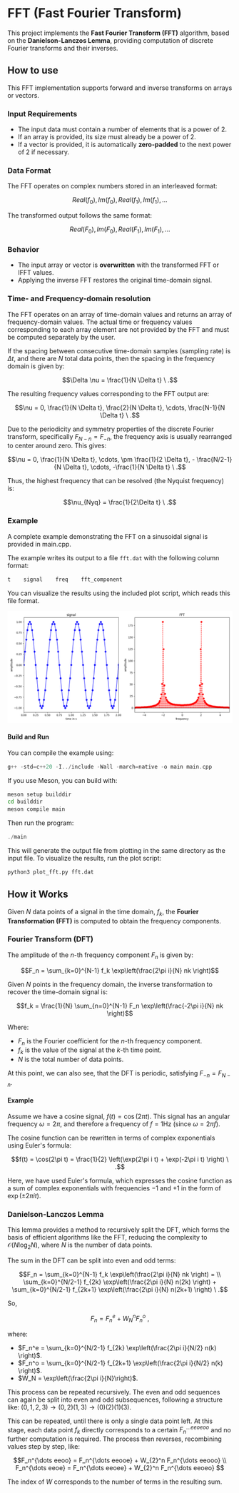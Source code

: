 # FFT (Fast Fourier Transform)

This project implements the  **Fast Fourier Transform (FFT)** algorithm, based on the **Danielson-Lanczos Lemma**, providing computation of discrete Fourier transforms and their inverses.

## How to use

This FFT implementation supports forward and inverse transforms on arrays or vectors.

### Input Requirements

- The input data must contain a number of elements that is a power of 2.
- If an array is provided, its size must already be a power of 2.
- If a vector is provided, it is automatically **zero-padded** to the next power of 2 if necessary.

### Data Format

The FFT operates on complex numbers stored in an interleaved format:

```math
Real(f_0), Im(f_0), Real(f_1), Im(f_1), ...
```

The transformed output follows the same format:

```math
Real(F_0), Im(F_0), Real(F_1), Im(F_1), ...
```

### Behavior

- The input array or vector is **overwritten** with the transformed FFT or IFFT values.
- Applying the inverse FFT restores the original time-domain signal.

### Time- and Frequency-domain resolution

The FFT operates on an array of time-domain values and returns an array of frequency-domain values. The actual time or frequency values corresponding to each array element are not provided by the FFT and must be computed separately by the user.

If the spacing between consecutive time-domain samples (sampling rate) is $\Delta t$, and there are $N$ total data points, then the spacing in the frequency domain is given by: 

```math
\Delta \nu = \frac{1}{N \Delta t} \ .
```

The resulting frequency values corresponding to the FFT output are:

```math
\nu = 0, \frac{1}{N \Delta t}, \frac{2}{N \Delta t}, \cdots, \frac{N-1}{N \Delta t} \ .
```

Due to the periodicity and symmetry properties of the discrete Fourier transform, specifically $F_{N-n} = F_{-n}$, the frequency axis is usually rearranged to center around zero. This gives:

```math
\nu = 0, \frac{1}{N \Delta t}, \cdots, \pm \frac{1}{2 \Delta t}, - \frac{N/2-1}{N \Delta t}, \cdots, -\frac{1}{N \Delta t} \ .
```

Thus, the highest frequency that can be resolved (the Nyquist frequency) is:

```math
\nu_{Nyq} = \frac{1}{2\Delta t} \ .
```

### Example 
A complete example demonstrating the FFT on a sinusoidal signal is provided in main.cpp.

The example writes its output to a file `fft.dat` with the following column format:

```c++
t    signal    freq    fft_component
```

You can visualize the results using the included plot script, which reads this file format.

![Alt text](example/fft.png)

#### Build and Run

You can compile the example using:

```c++
g++ -std=c++20 -I../include -Wall -march=native -o main main.cpp 
```

If you use Meson, you can build with:

```bash
meson setup builddir
cd builddir
meson compile main
```

Then run the program:

```c++
./main
```

This will generate the output file from plotting in the same directory as the input file.
To visualize the results, run the plot script:

```python
python3 plot_fft.py fft.dat
```

## How it Works

Given $N$ data points of a signal in the time domain, $f_k$, the **Fourier Transformation (FFT)** is computed to obtain the frequency components.

### Fourier Transform (DFT)

The amplitude of the $n$-th frequency component $F_n$ is given by:

```math
F_n = \sum_{k=0}^{N-1} f_k \exp\left(\frac{2\pi i}{N} nk \right)
```

Given $N$ points in the frequency domain, the inverse transformation to recover the time-domain signal is:

```math
f_k = \frac{1}{N} \sum_{n=0}^{N-1} F_n \exp\left(\frac{-2\pi i}{N} nk \right)
```

Where:

- $F_n$ is the Fourier coefficient for the $n$-th frequency component.
- $f_k$ is the value of the signal at the $k$-th time point.
- $N$ is the total number of data points.

At this point, we can also see, that the DFT is periodic, satisfying $F_{-n} = F_{N-n}$.

#### Example

Assume we have a cosine signal, $f(t) = \cos(2\pi t)$. This signal has an angular frequency $\omega = 2\pi$, and therefore a frequency of $f = 1 \text{Hz}$ (since $\omega = 2 \pi f$).

The cosine function can be rewritten in terms of complex exponentials using Euler's formula:

```math
f(t) = \cos(2\pi t) = \frac{1}{2} \left(\exp(2\pi i t) + \exp(-2\pi i t) \right) \ .
```
Here, we have used Euler's formula, which expresses the cosine function as a sum of complex exponentials with frequencies
$-1$ and $+1$ in the form of $\exp(\pm2\pi i t)$.

### Danielson-Lanczos Lemma

This lemma provides a method to recursively split the DFT, which forms the basis of efficient algorithms like the FFT, reducing the complexity to $\mathcal{O}(N\log_{2}N)$, where $N$ is the number of data points.

The sum in the DFT can be split into even and odd terms:

```math
F_n = \sum_{k=0}^{N-1} f_k \exp\left(\frac{2\pi i}{N} nk \right) = \\ 
\sum_{k=0}^{N/2-1} f_{2k} \exp\left(\frac{2\pi i}{N} n(2k) \right) + \sum_{k=0}^{N/2-1} f_{2k+1} \exp\left(\frac{2\pi i}{N} n(2k+1) \right) \ .
```
So, 

```math
F_n = F_n^e + W_N^n F_n^o \ ,
```

where:

- $F_n^e = \sum_{k=0}^{N/2-1} f_{2k} \exp\left(\frac{2\pi i}{N/2} n(k) \right)$.
- $F_n^o = \sum_{k=0}^{N/2-1} f_{2k+1} \exp\left(\frac{2\pi i}{N/2} n(k) \right)$.
- $W_N = \exp\left(\frac{2\pi i}{N}\right)$.

This process can be repeated recursively. The even and odd sequences can again be split into even and odd subsequences, following a structure like: $(0, 1, 2, 3) \rightarrow (0, 2) (1, 3) \rightarrow (0) (2) (1) (3)$.

This can be repeated, until there is only a single data point left. At this stage, each data point $f_k$ directly corresponds to a certain $F_n^{\dots eeoeoo}$ and no further computation is required. The process then reverses, recombining values step by step, like:

```math
F_n^{\dots eeoo} = F_n^{\dots eeooe} +  W_{2}^n F_n^{\dots eeooo} \\
F_n^{\dots eeoe} = F_n^{\dots eeoee} +  W_{2}^n F_n^{\dots eeoeo} 
```

The index of $W$ corresponds to the number of terms in the resulting sum.

<!--
#### Example
For $N=4$, after the first split into even and odd indexed data points, we obtain sums of two elements each:
```math
F_n^e = f_{0} + f_{2} \exp\left(\frac{2\pi i}{2} n \right) \\
F_n^e = f_{1} + f_{3} \exp\left(\frac{2\pi i}{2} n \right)
```

Thus, we define: 
```math
F_n^{ee} = f_{0}, F_n^{eo} = f_{2}, F_n^{oe} = f_{1}, F_n^{oo} = f_{3}
```

Now we can recombine these values like:
```math
F_n^e = F_n^{ee} + F_n^{eo} (-1)^n \\
F_n^o = F_n^{oe} + F_n^{oo} (-1)^n 
```

The second and last recombination step is then: 
```math
F_n = F_n^e + \exp\left(\frac{2\pi i}{4}\right)^n F_n^o 
```

Since the DFT is periodic, satisfying $F_n = F_{N+n}$, $F_0^{e/o} = F_2^{e/o}$ and $F_1^{e/o} = F_3^{e/o}$. 
So, in every step, we combine two values, but also obtain two values. Starting from $f_{0}, f_{1}, f_{2}, f_{3}$, we obtain $F_{-1}, F_{0}, F_{1}, F_{2}$. We have to do N summation in every step of the recursion, so log(N) times.
-->